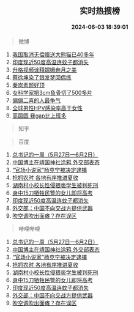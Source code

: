 <div align="center"><h2>实时热搜榜</h2><h4>2024-06-03 18:39:01</h4></div>

> 微博  

1. [我国取消无偿赠送大熊猫已40多年](https://s.weibo.com/weibo?q=%23%E6%88%91%E5%9B%BD%E5%8F%96%E6%B6%88%E6%97%A0%E5%81%BF%E8%B5%A0%E9%80%81%E5%A4%A7%E7%86%8A%E7%8C%AB%E5%B7%B240%E5%A4%9A%E5%B9%B4%23&t=31&band_rank=1&Refer=top)<br />
2. [印度现近50度高温连蚊子都消失](https://s.weibo.com/weibo?q=%23%E5%8D%B0%E5%BA%A6%E7%8E%B0%E8%BF%9150%E5%BA%A6%E9%AB%98%E6%B8%A9%E8%BF%9E%E8%9A%8A%E5%AD%90%E9%83%BD%E6%B6%88%E5%A4%B1%23&t=31&band_rank=2&Refer=top)<br />
3. [升格视频诠释嫦娥奔月之美](https://s.weibo.com/weibo?q=%23%E5%8D%87%E6%A0%BC%E8%A7%86%E9%A2%91%E8%AF%A0%E9%87%8A%E5%AB%A6%E5%A8%A5%E5%A5%94%E6%9C%88%E4%B9%8B%E7%BE%8E%23&t=31&band_rank=3&Refer=top)<br />
4. [蔡徐坤染了银发梦回偶练](https://s.weibo.com/weibo?q=%23%E8%94%A1%E5%BE%90%E5%9D%A4%E6%9F%93%E4%BA%86%E9%93%B6%E5%8F%91%E6%A2%A6%E5%9B%9E%E5%81%B6%E7%BB%83%23&t=31&band_rank=4&Refer=top)<br />
5. [秦岚素颜好顶](https://s.weibo.com/weibo?q=%23%E7%A7%A6%E5%B2%9A%E7%B4%A0%E9%A2%9C%E5%A5%BD%E9%A1%B6%23&t=31&band_rank=5&Refer=top)<br />
6. [女科学家把3cm鱼骨切了500多片](https://s.weibo.com/weibo?q=%23%E5%A5%B3%E7%A7%91%E5%AD%A6%E5%AE%B6%E6%8A%8A3cm%E9%B1%BC%E9%AA%A8%E5%88%87%E4%BA%86500%E5%A4%9A%E7%89%87%23&t=31&band_rank=6&Refer=top)<br />
7. [偏偏二喜的人最争气](https://s.weibo.com/weibo?q=%23%E5%81%8F%E5%81%8F%E4%BA%8C%E5%96%9C%E7%9A%84%E4%BA%BA%E6%9C%80%E4%BA%89%E6%B0%94%23&t=31&band_rank=7&Refer=top)<br />
8. [全球男性HPV感染率高于女性](https://s.weibo.com/weibo?q=%23%E5%85%A8%E7%90%83%E7%94%B7%E6%80%A7HPV%E6%84%9F%E6%9F%93%E7%8E%87%E9%AB%98%E4%BA%8E%E5%A5%B3%E6%80%A7%23&t=31&band_rank=8&Refer=top)<br />
9. [高圆圆 我gap比上班多](https://s.weibo.com/weibo?q=%E9%AB%98%E5%9C%86%E5%9C%86%20%E6%88%91gap%E6%AF%94%E4%B8%8A%E7%8F%AD%E5%A4%9A&t=31&band_rank=9&Refer=top)<br />

> 知乎  


> 百度  

1. [总书记的一周（5月27日—6月2日）](https://www.baidu.com/s?wd=%E6%80%BB%E4%B9%A6%E8%AE%B0%E7%9A%84%E4%B8%80%E5%91%A8%EF%BC%885%E6%9C%8827%E6%97%A5%E2%80%946%E6%9C%882%E6%97%A5%EF%BC%89&sa=fyb_news&rsv_dl=fyb_news)<br />
2. [中国博主在靖国神社涂鸦 外交部表态](https://www.baidu.com/s?wd=%E4%B8%AD%E5%9B%BD%E5%8D%9A%E4%B8%BB%E5%9C%A8%E9%9D%96%E5%9B%BD%E7%A5%9E%E7%A4%BE%E6%B6%82%E9%B8%A6+%E5%A4%96%E4%BA%A4%E9%83%A8%E8%A1%A8%E6%80%81&sa=fyb_news&rsv_dl=fyb_news)<br />
3. [“官场小说家”杨克宁被决定逮捕](https://www.baidu.com/s?wd=%E2%80%9C%E5%AE%98%E5%9C%BA%E5%B0%8F%E8%AF%B4%E5%AE%B6%E2%80%9D%E6%9D%A8%E5%85%8B%E5%AE%81%E8%A2%AB%E5%86%B3%E5%AE%9A%E9%80%AE%E6%8D%95&sa=fyb_news&rsv_dl=fyb_news)<br />
4. [抢抓农时 各地有序推进夏收](https://www.baidu.com/s?wd=%E6%8A%A2%E6%8A%93%E5%86%9C%E6%97%B6+%E5%90%84%E5%9C%B0%E6%9C%89%E5%BA%8F%E6%8E%A8%E8%BF%9B%E5%A4%8F%E6%94%B6&sa=fyb_news&rsv_dl=fyb_news)<br />
5. [湖南村小校长性侵猥亵学生被判死刑](https://www.baidu.com/s?wd=%E6%B9%96%E5%8D%97%E6%9D%91%E5%B0%8F%E6%A0%A1%E9%95%BF%E6%80%A7%E4%BE%B5%E7%8C%A5%E4%BA%B5%E5%AD%A6%E7%94%9F%E8%A2%AB%E5%88%A4%E6%AD%BB%E5%88%91&sa=fyb_news&rsv_dl=fyb_news)<br />
6. [身中15刀牺牲民警的女儿即将高考](https://www.baidu.com/s?wd=%E8%BA%AB%E4%B8%AD15%E5%88%80%E7%89%BA%E7%89%B2%E6%B0%91%E8%AD%A6%E7%9A%84%E5%A5%B3%E5%84%BF%E5%8D%B3%E5%B0%86%E9%AB%98%E8%80%83&sa=fyb_news&rsv_dl=fyb_news)<br />
7. [印度现近50度高温连蚊子都消失](https://www.baidu.com/s?wd=%E5%8D%B0%E5%BA%A6%E7%8E%B0%E8%BF%9150%E5%BA%A6%E9%AB%98%E6%B8%A9%E8%BF%9E%E8%9A%8A%E5%AD%90%E9%83%BD%E6%B6%88%E5%A4%B1&sa=fyb_news&rsv_dl=fyb_news)<br />
8. [外交部：中国不向交战方提供武器](https://www.baidu.com/s?wd=%E5%A4%96%E4%BA%A4%E9%83%A8%EF%BC%9A%E4%B8%AD%E5%9B%BD%E4%B8%8D%E5%90%91%E4%BA%A4%E6%88%98%E6%96%B9%E6%8F%90%E4%BE%9B%E6%AD%A6%E5%99%A8&sa=fyb_news&rsv_dl=fyb_news)<br />
9. [吹空调吹出面瘫？存在误区](https://www.baidu.com/s?wd=%E5%90%B9%E7%A9%BA%E8%B0%83%E5%90%B9%E5%87%BA%E9%9D%A2%E7%98%AB%EF%BC%9F%E5%AD%98%E5%9C%A8%E8%AF%AF%E5%8C%BA&sa=fyb_news&rsv_dl=fyb_news)<br />

> 哔哩哔哩  

1. [总书记的一周（5月27日—6月2日）](https://www.baidu.com/s?wd=%E6%80%BB%E4%B9%A6%E8%AE%B0%E7%9A%84%E4%B8%80%E5%91%A8%EF%BC%885%E6%9C%8827%E6%97%A5%E2%80%946%E6%9C%882%E6%97%A5%EF%BC%89&sa=fyb_news&rsv_dl=fyb_news)<br />
2. [中国博主在靖国神社涂鸦 外交部表态](https://www.baidu.com/s?wd=%E4%B8%AD%E5%9B%BD%E5%8D%9A%E4%B8%BB%E5%9C%A8%E9%9D%96%E5%9B%BD%E7%A5%9E%E7%A4%BE%E6%B6%82%E9%B8%A6+%E5%A4%96%E4%BA%A4%E9%83%A8%E8%A1%A8%E6%80%81&sa=fyb_news&rsv_dl=fyb_news)<br />
3. [“官场小说家”杨克宁被决定逮捕](https://www.baidu.com/s?wd=%E2%80%9C%E5%AE%98%E5%9C%BA%E5%B0%8F%E8%AF%B4%E5%AE%B6%E2%80%9D%E6%9D%A8%E5%85%8B%E5%AE%81%E8%A2%AB%E5%86%B3%E5%AE%9A%E9%80%AE%E6%8D%95&sa=fyb_news&rsv_dl=fyb_news)<br />
4. [抢抓农时 各地有序推进夏收](https://www.baidu.com/s?wd=%E6%8A%A2%E6%8A%93%E5%86%9C%E6%97%B6+%E5%90%84%E5%9C%B0%E6%9C%89%E5%BA%8F%E6%8E%A8%E8%BF%9B%E5%A4%8F%E6%94%B6&sa=fyb_news&rsv_dl=fyb_news)<br />
5. [湖南村小校长性侵猥亵学生被判死刑](https://www.baidu.com/s?wd=%E6%B9%96%E5%8D%97%E6%9D%91%E5%B0%8F%E6%A0%A1%E9%95%BF%E6%80%A7%E4%BE%B5%E7%8C%A5%E4%BA%B5%E5%AD%A6%E7%94%9F%E8%A2%AB%E5%88%A4%E6%AD%BB%E5%88%91&sa=fyb_news&rsv_dl=fyb_news)<br />
6. [身中15刀牺牲民警的女儿即将高考](https://www.baidu.com/s?wd=%E8%BA%AB%E4%B8%AD15%E5%88%80%E7%89%BA%E7%89%B2%E6%B0%91%E8%AD%A6%E7%9A%84%E5%A5%B3%E5%84%BF%E5%8D%B3%E5%B0%86%E9%AB%98%E8%80%83&sa=fyb_news&rsv_dl=fyb_news)<br />
7. [印度现近50度高温连蚊子都消失](https://www.baidu.com/s?wd=%E5%8D%B0%E5%BA%A6%E7%8E%B0%E8%BF%9150%E5%BA%A6%E9%AB%98%E6%B8%A9%E8%BF%9E%E8%9A%8A%E5%AD%90%E9%83%BD%E6%B6%88%E5%A4%B1&sa=fyb_news&rsv_dl=fyb_news)<br />
8. [外交部：中国不向交战方提供武器](https://www.baidu.com/s?wd=%E5%A4%96%E4%BA%A4%E9%83%A8%EF%BC%9A%E4%B8%AD%E5%9B%BD%E4%B8%8D%E5%90%91%E4%BA%A4%E6%88%98%E6%96%B9%E6%8F%90%E4%BE%9B%E6%AD%A6%E5%99%A8&sa=fyb_news&rsv_dl=fyb_news)<br />
9. [吹空调吹出面瘫？存在误区](https://www.baidu.com/s?wd=%E5%90%B9%E7%A9%BA%E8%B0%83%E5%90%B9%E5%87%BA%E9%9D%A2%E7%98%AB%EF%BC%9F%E5%AD%98%E5%9C%A8%E8%AF%AF%E5%8C%BA&sa=fyb_news&rsv_dl=fyb_news)<br />
